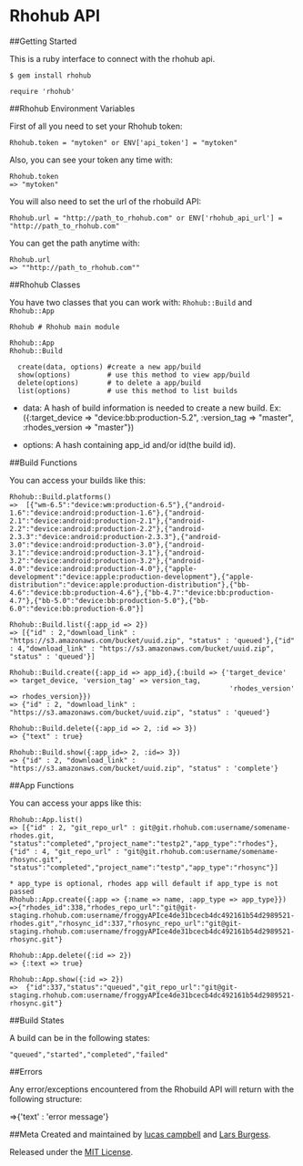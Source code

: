 Rhohub API
==================
##Getting Started

This is a ruby interface to connect with the rhohub api. 

	$ gem install rhohub

	require 'rhohub'

##Rhohub Environment Variables

First of all you need to set your Rhohub token:

	Rhohub.token = "mytoken" or ENV['api_token'] = "mytoken"

Also, you can see your token any time with:

	Rhohub.token
	=> "mytoken"

You will also need to set the url of the rhobuild API:

    Rhohub.url = "http://path_to_rhohub.com" or ENV['rhohub_api_url'] = "http://path_to_rhohub.com"

You can get the path anytime with:
 
    Rhohub.url
    => ""http://path_to_rhohub.com""
	
##Rhohub Classes

You have two classes that you can work with: `Rhohub::Build` and `Rhohub::App`

	Rhohub # Rhohub main module
	
	Rhohub::App 
	Rhohub::Build
		
	  create(data, options) #create a new app/build
	  show(options)         # use this method to view app/build
	  delete(options)       # to delete a app/build
	  list(options)         # use this method to list builds

* data: A hash of build information is needed to create a new build. Ex:({:target_device => "device:bb:production-5.2", :version_tag => "master", :rhodes_version => "master"})
		
* options: A hash containing app_id and/or id(the build id).

##Build Functions

You can access your builds like this:

    Rhohub::Build.platforms()
    =>	[{"wm-6.5":"device:wm:production-6.5"},{"android-1.6":"device:android:production-1.6"},{"android-2.1":"device:android:production-2.1"},{"android-2.2":"device:android:production-2.2"},{"android-2.3.3":"device:android:production-2.3.3"},{"android-3.0":"device:android:production-3.0"},{"android-3.1":"device:android:production-3.1"},{"android-3.2":"device:android:production-3.2"},{"android-4.0":"device:android:production-4.0"},{"apple-development":"device:apple:production-development"},{"apple-distribution":"device:apple:production-distribution"},{"bb-4.6":"device:bb:production-4.6"},{"bb-4.7":"device:bb:production-4.7"},{"bb-5.0":"device:bb:production-5.0"},{"bb-6.0":"device:bb:production-6.0"}]

	Rhohub::Build.list({:app_id => 2})
	=> [{"id" : 2,"download_link" : "https://s3.amazonaws.com/bucket/uuid.zip", "status" : 'queued'},{"id" : 4,"download_link" : "https://s3.amazonaws.com/bucket/uuid.zip", "status" : 'queued'}]
	
	Rhohub::Build.create({:app_id => app_id},{:build => {'target_device' => target_device, 'version_tag' => version_tag,
                                                          'rhodes_version' => rhodes_version}})
	=> {"id" : 2, "download_link" : "https://s3.amazonaws.com/bucket/uuid.zip", "status" : 'queued'}
	
	Rhohub::Build.delete({:app_id => 2, :id => 3})
	=> {"text" : true}
	
	Rhohub::Build.show({:app_id=> 2, :id=> 3})
	=> {"id" : 2, "download_link" : "https://s3.amazonaws.com/bucket/uuid.zip", "status" : 'complete'}


##App Functions

You can access your apps like this:

    Rhohub::App.list()
	=> [{"id" : 2, "git_repo_url" : git@git.rhohub.com:username/somename-rhodes.git, "status":"completed","project_name":"testp2","app_type":"rhodes"},{"id" : 4, "git_repo_url" : "git@git.rhohub.com:username/somename-rhosync.git", "status":"completed","project_name":"testp","app_type":"rhosync"}]
	
	* app_type is optional, rhodes app will default if app_type is not passed
	Rhohub::App.create({:app => {:name => name, :app_type => app_type}})
	=>{"rhodes_id":338,"rhodes_repo_url":"git@git-staging.rhohub.com:username/froggyAPIce4de31bcecb4dc492161b54d2989521-rhodes.git","rhosync_id":337,"rhosync_repo_url":"git@git-staging.rhohub.com:username/froggyAPIce4de31bcecb4dc492161b54d2989521-rhosync.git"}
	
	Rhohub::App.delete({:id => 2})
	=> {:text => true}
	
    Rhohub::App.show({:id => 2})	
	=>  {"id":337,"status":"queued","git_repo_url":"git@git-staging.rhohub.com:username/froggyAPIce4de31bcecb4dc492161b54d2989521-rhosync.git"}
	
##Build States

A build can be in the following states:

	"queued","started","completed","failed"

##Errors

Any error/exceptions encountered from the Rhobuild API will return with the following structure:

=>{'text' : 'error message'}


##Meta
Created and maintained by [lucas campbell](https://github.com/lucascampbell) and [Lars Burgess](https://github.com/larsburgess).

Released under the [MIT License](http://www.opensource.org/licenses/mit-license.php).